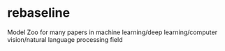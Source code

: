 # rebaseline
Model Zoo for many papers in machine learning/deep learning/computer vision/natural language processing field
